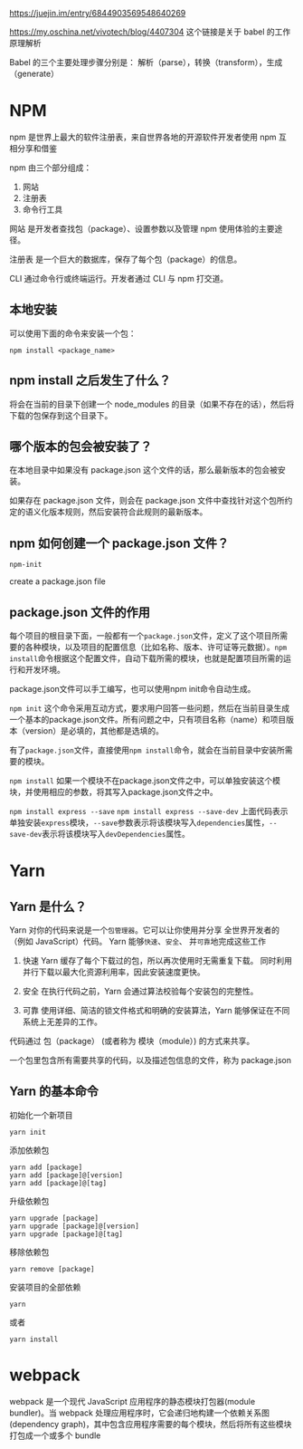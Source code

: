 https://juejin.im/entry/6844903569548640269

https://my.oschina.net/vivotech/blog/4407304
这个链接是关于 babel 的工作原理解析


Babel 的三个主要处理步骤分别是： 解析（parse），转换（transform），生成（generate）


# NPM
npm 是世界上最大的软件注册表，来自世界各地的开源软件开发者使用 npm 互相分享和借鉴   

npm 由三个部分组成：
1. 网站
2. 注册表
3. 命令行工具

网站 是开发者查找包（package）、设置参数以及管理 npm 使用体验的主要途径。

注册表 是一个巨大的数据库，保存了每个包（package）的信息。

CLI 通过命令行或终端运行。开发者通过 CLI 与 npm 打交道。

## 本地安装

可以使用下面的命令来安装一个包：

```
npm install <package_name>
```

## npm install 之后发生了什么？
将会在当前的目录下创建一个 node_modules 的目录（如果不存在的话），然后将下载的包保存到这个目录下。

## 哪个版本的包会被安装了？
在本地目录中如果没有 package.json 这个文件的话，那么最新版本的包会被安装。

如果存在 package.json 文件，则会在 package.json 文件中查找针对这个包所约定的语义化版本规则，然后安装符合此规则的最新版本。

## npm 如何创建一个 package.json 文件？
```
npm-init
```
create a package.json file

## package.json 文件的作用

每个项目的根目录下面，一般都有一个`package.json`文件，定义了这个项目所需要的各种模块，以及项目的配置信息（比如名称、版本、许可证等元数据）。`npm install`命令根据这个配置文件，自动下载所需的模块，也就是配置项目所需的运行和开发环境。

package.json文件可以手工编写，也可以使用npm init命令自动生成。

 `npm init`
这个命令采用互动方式，要求用户回答一些问题，然后在当前目录生成一个基本的package.json文件。所有问题之中，只有项目名称（name）和项目版本（version）是必填的，其他都是选填的。

有了`package.json`文件，直接使用`npm install`命令，就会在当前目录中安装所需要的模块。

`npm install`
如果一个模块不在package.json文件之中，可以单独安装这个模块，并使用相应的参数，将其写入package.json文件之中。

 `npm install express --save`
 `npm install express --save-dev`
上面代码表示单独安装`express`模块，`--save`参数表示将该模块写入`dependencies`属性，`--save-dev`表示将该模块写入`devDependencies`属性。


# Yarn

## Yarn 是什么？
Yarn 对你的代码来说是一个`包管理器`。它可以让你使用并分享 全世界开发者的（例如 JavaScript）代码。 Yarn 能够`快速`、`安全`、 并`可靠`地完成这些工作

1. 快速 Yarn 缓存了每个下载过的包，所以再次使用时无需重复下载。 同时利用并行下载以最大化资源利用率，因此安装速度更快。

2. 安全 在执行代码之前，Yarn 会通过算法校验每个安装包的完整性。

3. 可靠 使用详细、简洁的锁文件格式和明确的安装算法，Yarn 能够保证在不同系统上无差异的工作。

代码通过 包（package） (或者称为 模块（module）) 的方式来共享。 

一个包里包含所有需要共享的代码，以及描述包信息的文件，称为 package.json

## Yarn 的基本命令
初始化一个新项目

```
yarn init
```
添加依赖包
```
yarn add [package]
yarn add [package]@[version]
yarn add [package]@[tag]
```

升级依赖包
```
yarn upgrade [package]
yarn upgrade [package]@[version]
yarn upgrade [package]@[tag]
```
移除依赖包
```
yarn remove [package]
```
安装项目的全部依赖
```
yarn
```
或者
```
yarn install
```


# webpack

webpack 是一个现代 JavaScript 应用程序的静态模块打包器(module bundler)。当 webpack 处理应用程序时，它会递归地构建一个依赖关系图(dependency graph)，其中包含应用程序需要的每个模块，然后将所有这些模块打包成一个或多个 bundle